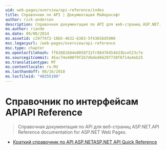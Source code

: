 ```yaml
---
uid: web-pages/overview/api-reference/index
title: Справочник по API | Документация Майкрософт
author: rick-anderson
description: Справочная документация по API для веб-страниц ASP.NET.
ms.author: riande
ms.date: 09/08/2014
ms.assetid: c29776f2-10b5-4632-b383-5f43656d5900
msc.legacyurl: /web-pages/overview/api-reference
msc.type: chapter
ms.openlocfilehash: ff02881684e0058732fc98476454b33bce523c7e
ms.sourcegitcommit: 45ac74e400f9f2b7dbded66297730f6f14a4eb25
ms.translationtype: MT
ms.contentlocale: ru-RU
ms.lasthandoff: 08/16/2018
ms.locfileid: "48255199"
---
```

<a name="api-reference"></a><span data-ttu-id="dec77-103">Справочник по интерфейсам API</span><span class="sxs-lookup"><span data-stu-id="dec77-103">API Reference</span></span>
====================
> <span data-ttu-id="dec77-104">Справочная документация по API для веб-страниц ASP.NET.</span><span class="sxs-lookup"><span data-stu-id="dec77-104">API Reference documentation for ASP.NET Web Pages.</span></span>


- [<span data-ttu-id="dec77-105">Краткий справочник по API ASP.NET</span><span class="sxs-lookup"><span data-stu-id="dec77-105">ASP.NET API Quick Reference</span></span>](asp-net-web-pages-api-reference.md)
